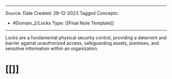 - - -
Source:
Date Created:  28-12-2023
Tagged Concepts:
- #Domain_2/Locks 
Type: [[Final Note Template]]
- - - 


Locks are a fundamental physical security control, providing a deterrent and barrier against unauthorized access, safeguarding assets, premises, and sensitive information within an organization.

# [[]]
